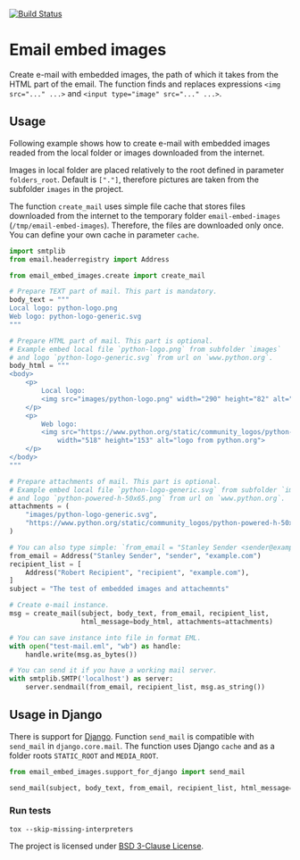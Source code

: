 [![Build Status](https://travis-ci.org/zbohm/email-embed-images.svg?branch=master)](https://travis-ci.org/zbohm/email-embed-images)

# Email embed images

Create e-mail with embedded images, the path of which it takes from the HTML part of the email.
The function finds and replaces expressions `<img src="..." ...>` and `<input type="image" src="..." ...>`.

## Usage

Following example shows how to create e-mail with embedded images readed from the local folder
or images downloaded from the internet.

Images in local folder are placed relatively to the root defined in parameter `folders_root`.
Default is `["."]`, therefore pictures are taken from the subfolder `images` in the project.

The function `create_mail` uses simple file cache that stores files downloaded from the internet
to the temporary folder `email-embed-images` (`/tmp/email-embed-images`). Therefore,
the files are downloaded only once. You can define your own cache in parameter `cache`.


```python
import smtplib
from email.headerregistry import Address

from email_embed_images.create import create_mail

# Prepare TEXT part of mail. This part is mandatory.
body_text = """
Local logo: python-logo.png
Web logo: python-logo-generic.svg
"""

# Prepare HTML part of mail. This part is optional.
# Example embed local file `python-logo.png` from subfolder `images`
# and logo `python-logo-generic.svg` from url on `www.python.org`.
body_html = """
<body>
    <p>
        Local logo:
        <img src="images/python-logo.png" width="290" height="82" alt="logo local">
    </p>
    <p>
        Web logo:
        <img src="https://www.python.org/static/community_logos/python-logo-generic.svg"
            width="518" height="153" alt="logo from python.org">
    </p>
</body>
"""

# Prepare attachments of mail. This part is optional.
# Example embed local file `python-logo-generic.svg` from subfolder `images`
# and logo `python-powered-h-50x65.png` from url on `www.python.org`.
attachments = (
    "images/python-logo-generic.svg",
    "https://www.python.org/static/community_logos/python-powered-h-50x65.png",
)

# You can also type simple: `from_email = "Stanley Sender <sender@example.com>"`
from_email = Address("Stanley Sender", "sender", "example.com")
recipient_list = [
    Address("Robert Recipient", "recipient", "example.com"),
]
subject = "The test of embedded images and attachemnts"

# Create e-mail instance.
msg = create_mail(subject, body_text, from_email, recipient_list,
                  html_message=body_html, attachments=attachments)

# You can save instance into file in format EML.
with open("test-mail.eml", "wb") as handle:
    handle.write(msg.as_bytes())

# You can send it if you have a working mail server.
with smtplib.SMTP('localhost') as server:
    server.sendmail(from_email, recipient_list, msg.as_string())
```

## Usage in Django

There is support for [Django](https://www.djangoproject.com/).
Function `send_mail` is compatible with `send_mail` in `django.core.mail`.
The function uses Django `cache` and as a folder roots `STATIC_ROOT` and  `MEDIA_ROOT`.

```python
from email_embed_images.support_for_django import send_mail

send_mail(subject, body_text, from_email, recipient_list, html_message=body_html)
```

### Run tests

```
tox --skip-missing-interpreters
```

The project is licensed under [BSD 3-Clause License](LICENSE).

